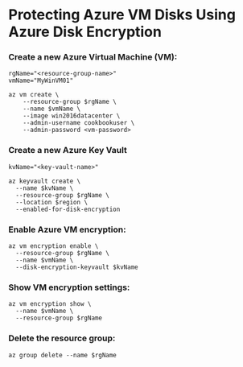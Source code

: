 # Protecting Azure VM Disks Using Azure Disk Encryption

### Create a new Azure Virtual Machine (VM):
```
rgName="<resource-group-name>"
vmName="MyWinVM01"

az vm create \
    --resource-group $rgName \
    --name $vmName \
    --image win2016datacenter \
    --admin-username cookbookuser \
    --admin-password <vm-password>
```

### Create a new Azure Key Vault
```
kvName="<key-vault-name>"

az keyvault create \
  --name $kvName \
  --resource-group $rgName \
  --location $region \
  --enabled-for-disk-encryption
```

### Enable Azure VM encryption:
```
az vm encryption enable \
  --resource-group $rgName \
  --name $vmName \
  --disk-encryption-keyvault $kvName
```

### Show VM encryption settings:
```
az vm encryption show \
  --name $vmName \
  --resource-group $rgName
```

### Delete the resource group:
```
az group delete --name $rgName
```